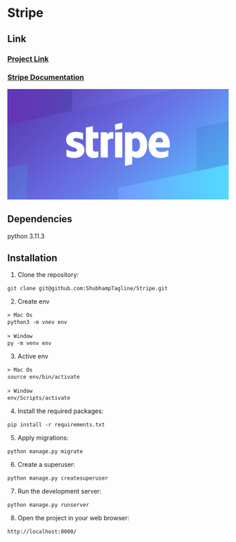 # Stripe

## Link
### [Project Link](https://github.com/ShubhampTagline/Stripe)
### [Stripe Documentation](https://stripe.com/docs)

![](https://github.com/ShubhampTagline/Stripe/blob/main/stripe.png)

## Dependencies
python 3.11.3

## Installation

1. Clone the repository:

```
git clone git@github.com:ShubhampTagline/Stripe.git
```

2. Create env

```
> Mac Os
python3 -m vnev env

> Window
py -m venv env
```

3. Active env

```
> Mac Os
source env/bin/activate

> Window
env/Scripts/activate
```

4. Install the required packages:

```
pip install -r requirements.txt
```

5. Apply migrations:

```
python manage.py migrate
```

6. Create a superuser:

```
python manage.py createsuperuser
```

7. Run the development server:

```
python manage.py runserver
```

8. Open the project in your web browser:

```#0969DA
http://localhost:8000/
```



